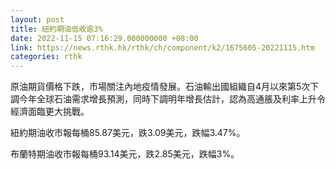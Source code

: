 ```yaml
---
layout: post
title: 紐約期油低收逾3%
date: 2022-11-15 07:16:29.000000000 +08:00
link: https://news.rthk.hk/rthk/ch/component/k2/1675605-20221115.htm
categories: rthk
---
```


原油期貨價格下跌，市場關注內地疫情發展。石油輸出國組織自4月以來第5次下調今年全球石油需求增長預測，同時下調明年增長估計，認為高通脹及利率上升令經濟面臨更大挑戰。

紐約期油收市報每桶85.87美元，跌3.09美元，跌幅3.47%。

布蘭特期油收市報每桶93.14美元，跌2.85美元，跌幅3%。
